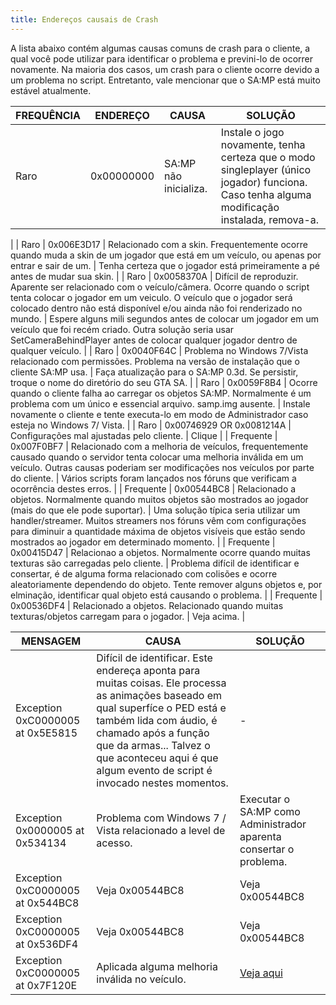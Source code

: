 ```yaml
---
title: Endereços causais de Crash
---
```


A lista abaixo contém algumas causas comuns de crash para o cliente, a qual você pode utilizar para identificar o problema e previni-lo de ocorrer novamente. Na maioria dos casos, um crash para o cliente ocorre devido a um problema no script. Entretanto, vale mencionar que o SA:MP está muito estável atualmente.

| FREQUÊNCIA | ENDEREÇO                  | CAUSA                                                                                                                                                                                                                      | SOLUÇÃO                                                                                                                                                                                                                                                                             |
| --------- | ------------------------ | -------------------------------------------------------------------------------------------------------------------------------------------------------------------------------------------------------------------------- | ------------------------------------------------------------------------------------------------------------------------------------------------------------------------------------------------------------------------------------------------------------------------------------ |
| Raro      | 0x00000000               | SA:MP não inicializa.                                                                                                                                                                                                 | Instale o jogo novamente, tenha certeza que o modo singleplayer (único jogador) funciona. Caso tenha alguma modificação instalada, remova-a.
|
| Raro      | 0x006E3D17               | Relacionado com a skin. Frequentemente ocorre quando muda a skin de um jogador que está em um veículo, ou apenas por entrar e sair de um.                                                                                                     | Tenha certeza que o jogador está primeiramente a pé antes de mudar sua skin.                                                                                                                                                                                                                           | 
| Raro      | 0x0058370A               | Difícil de reproduzir. Aparente ser relacionado com o veículo/câmera. Ocorre quando o script tenta colocar o jogador em um veiculo. O veículo que o jogador será colocado dentro não está disponível e/ou ainda não foi renderizado no mundo.                                                                                | Espere alguns mili segundos antes de colocar um jogador em um veículo que foi recém criado. Outra solução seria usar SetCameraBehindPlayer antes de colocar qualquer jogador dentro de qualquer veículo.
|
| Raro      | 0x0040F64C               | Problema no Windows 7/Vista relacionado com permissões. Problema na versão de instalação que o cliente SA:MP usa.                                                                                                          | Faça atualização para o SA:MP 0.3d. Se persistir, troque o nome do diretório do seu GTA SA.                                                                                                                                                                                                                |
| Raro      | 0x0059F8B4               | Ocorre quando o cliente falha ao carregar os objetos SA:MP. Normalmente é um problema com um único e essencial arquivo. samp.img ausente.                                                                                                  | Instale novamente o cliente e tente executa-lo em modo de Administrador caso esteja no Windows 7/ Vista.                                                                                                                                                                                        | 
| Raro      | 0x00746929 OR 0x0081214A | Configurações mal ajustadas pelo cliente.                                                                                                                                                                                      | Clique                                                                                                                                                                                                                                                                                |
| Frequente  | 0x007F0BF7               | Relacionado com a melhoria de veículos, frequentemente causado quando o servidor tenta colocar uma melhoria inválida em um veículo. Outras causas poderiam ser modificações nos veículos por parte do cliente.                        | Vários scripts foram lançados nos fóruns que verificam a ocorrência destes erros.                                                                                                                                                                                      | 
| Frequente  | 0x00544BC8               | Relacionado a objetos. Normalmente quando muitos objetos são mostrados ao jogador (mais do que ele pode suportar).                                                                                                      | Uma solução típica seria utilizar um handler/streamer. Muitos streamers nos fóruns vêm com configurações para diminuir a quantidade máxima de objetos visíveis que estão sendo mostrados ao jogador em determinado momento.                                                          |
| Frequente  | 0x00415D47               | Relacionao a objetos. Normalmente ocorre quando muitas texturas são carregadas pelo cliente.                                                                                                                                  | Problema difícil de identificar e consertar, é de alguma forma relacionado com colisões e ocorre aleatoriamente dependendo do objeto. Tente remover alguns objetos e, por elminação, identificar qual objeto está causando o problema. |
| Frequente  | 0x00536DF4               | Relacionado a objetos. Relacionado quando muitas texturas/objetos carregam para o jogador.                                                                                                                                  | Veja acima.                                                                                                                                                                                                                                                                           |

| MENSAGEM                          | CAUSA                                                                                                                                                                                                                                                                                                                                                                                                                                               | SOLUÇÃO                                         |
| -------------------------------- | --------------------------------------------------------------------------------------------------------------------------------------------------------------------------------------------------------------------------------------------------------------------------------------------------------------------------------------------------------------------------------------------------------------------------------------------------- | ------------------------------------------------ |
| Exception 0xC0000005 at 0x5E5815 | Difícil de identificar. Este endereça aponta para muitas coisas. Ele processa as animações baseado em qual superfíce o PED está e também lida com áudio, é chamado após a função que da armas... Talvez o que aconteceu aqui é que algum evento de script é invocado nestes momentos. | -                                                | 
| Exception 0x0000005 at 0x534134  | Problema com Windows 7 / Vista relacionado a level de acesso.                                                                                                                                                                                                                                                                                                                                                                                                          | Executar o SA:MP como Administrador aparenta consertar o problema. |
| Exception 0xC0000005 at 0x544BC8 | Veja 0x00544BC8                                                                                                                                                                                                                                                                                                                                                                                                                                      | Veja 0x00544BC8                                   |
| Exception 0xC0000005 at 0x536DF4 | Veja 0x00544BC8                                                                                                                                                                                                                                                                                                                                                                                                                                      | Veja 0x00544BC8                                   |
| Exception 0xC0000005 at 0x7F120E | Aplicada alguma melhoria inválida no veículo.                                                                                                                                                                                                                                                                                                                                                                                                                    | [Veja aqui](CommonIssues)                         |
